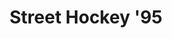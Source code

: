 ---
layout: video
series: Angry Video Game Nerd - Bad Game Cover Art
episode: 12
title: "Street Hockey '95"
permalink: /avgn/bad-game-cover-art-12
video_id: XCaJMIZ5q08
release_date: 2015-12-12
mike_notes:
toggle: off
special: bad-covers
special_id: "Bad Game Cover Art Videos"
platforms:
  - Super Nintendo Entertainment System
---